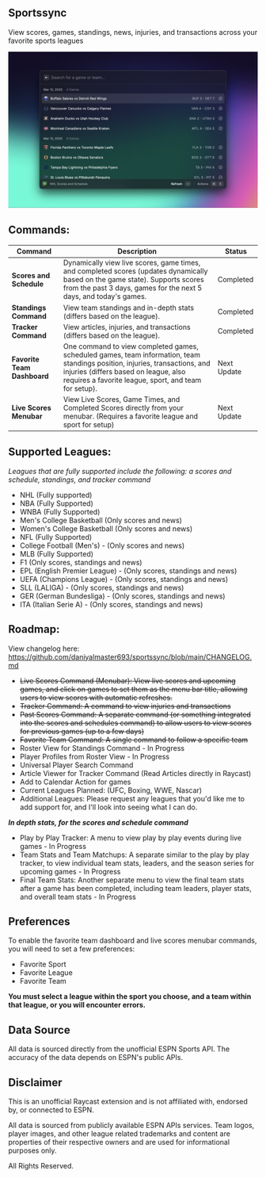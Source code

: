 ## Sportssync

View scores, games, standings, news, injuries, and transactions across your favorite sports leagues

![Sportssync](./metadata/Sportssync-1.png)

## Commands:

| **Command**                 | **Description**                                                                                                                                                                                                              | **Status**  |
| --------------------------- | ---------------------------------------------------------------------------------------------------------------------------------------------------------------------------------------------------------------------------- | ----------- |
| **Scores and Schedule**     | Dynamically view live scores, game times, and completed scores (updates dynamically based on the game state). Supports scores from the past 3 days, games for the next 5 days, and today's games.                            | Completed   |
| **Standings Command**       | View team standings and in-depth stats (differs based on the league).                                                                                                                                                        | Completed   |
| **Tracker Command**         | View articles, injuries, and transactions (differs based on the league).                                                                                                                                                     | Completed   |
| **Favorite Team Dashboard** | One command to view completed games, scheduled games, team information, team standings position, injuries, transactions, and injuries (differs based on league, also requires a favorite league, sport, and team for setup). | Next Update |
| **Live Scores Menubar**     | View Live Scores, Game Times, and Completed Scores directly from your menubar. (Requires a favorite league and sport for setup)                                                                                              | Next Update |

## Supported Leagues:

_Leagues that are fully supported include the following: a scores and schedule, standings, and tracker command_

- NHL (Fully supported)
- NBA (Fully Supported)
- WNBA (Fully Supported)
- Men's College Basketball (Only scores and news)
- Women's College Basketball (Only scores and news)
- NFL (Fully Supported)
- College Football (Men's) - (Only scores and news)
- MLB (Fully Supported)
- F1 (Only scores, standings and news)
- EPL (English Premier League) - (Only scores, standings and news)
- UEFA (Champions League) - (Only scores, standings and news)
- SLL (LALIGA) - (Only scores, standings and news)
- GER (German Bundesliga) - (Only scores, standings and news)
- ITA (Italian Serie A) - (Only scores, standings and news)

## Roadmap:

View changelog here: https://github.com/daniyalmaster693/sportssync/blob/main/CHANGELOG.md

- ~~Live Scores Command (Menubar): View live scores and upcoming games, and click on games to set them as the menu bar title, allowing users to view scores with automatic refreshes.~~
- ~~Tracker Command: A command to view injuries and transactions~~
- ~~Past Scores Command: A separate command (or something integrated into the scores and schedules command) to allow users to view scores for previous games (up to a few days)~~
- ~~Favorite Team Command: A single command to follow a specific team~~
- Roster View for Standings Command - In Progress
- Player Profiles from Roster View - In Progress
- Universal Player Search Command
- Article Viewer for Tracker Command (Read Articles directly in Raycast)
- Add to Calendar Action for games
- Current Leagues Planned: (UFC, Boxing, WWE, Nascar)
- Additional Leagues: Please request any leagues that you'd like me to add support for, and I'll look into seeing what I can do.

**_In depth stats, for the scores and schedule command_**

- Play by Play Tracker: A menu to view play by play events during live games - In Progress
- Team Stats and Team Matchups: A separate similar to the play by play tracker, to view individual team stats, leaders, and the season series for upcoming games - In Progress
- Final Team Stats: Another separate menu to view the final team stats after a game has been completed, including team leaders, player stats, and overall team stats - In Progress

## Preferences

To enable the favorite team dashboard and live scores menubar commands, you will need to set a few preferences:

- Favorite Sport
- Favorite League
- Favorite Team

**You must select a league within the sport you choose, and a team within that league, or you will encounter errors.**

## Data Source

All data is sourced directly from the unofficial ESPN Sports API. The accuracy of the data depends on ESPN's public APIs.

## Disclaimer

This is an unofficial Raycast extension and is not affiliated with, endorsed by, or connected to ESPN.

All data is sourced from publicly available ESPN APIs services. Team logos, player images, and other league related trademarks and content are properties of their respective owners and are used for informational purposes only.

All Rights Reserved.
